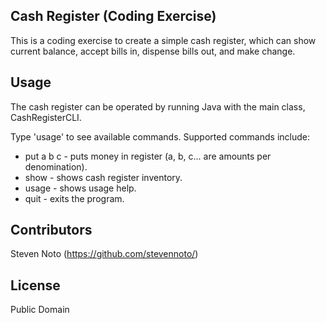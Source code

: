 ## Cash Register (Coding Exercise)

This is a coding exercise to create a simple cash register, which can show 
current balance, accept bills in, dispense bills out, and make change.

## Usage

The cash register can be operated by running Java with the main class, 
CashRegisterCLI.

Type 'usage' to see available commands. Supported commands include:
- put a b c - puts money in register (a, b, c... are amounts per denomination).
- show - shows cash register inventory.
- usage - shows usage help.
- quit - exits the program.

## Contributors

Steven Noto (https://github.com/stevennoto/)

## License

Public Domain
